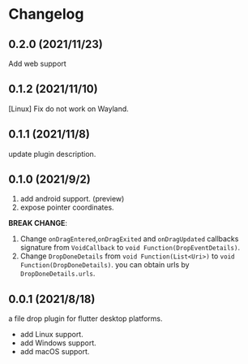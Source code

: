 # Changelog

## 0.2.0 (2021/11/23)

Add web support

## 0.1.2 (2021/11/10)

[Linux] Fix do not work on Wayland.

## 0.1.1 (2021/11/8)

update plugin description.

## 0.1.0 (2021/9/2)

1. add android support. (preview)
2. expose pointer coordinates.

**BREAK CHANGE**:

1. Change `onDragEntered`,`onDragExited` and `onDragUpdated` callbacks signature from `VoidCallback`
   to `void Function(DropEventDetails)`.
2. Change `DropDoneDetails` from `void Function(List<Uri>)` to `void Function(DropDoneDetails)`. you can obtain urls
   by `DropDoneDetails.urls`.

## 0.0.1  (2021/8/18)

a file drop plugin for flutter desktop platforms.

* add Linux support.
* add Windows support.
* add macOS support.
